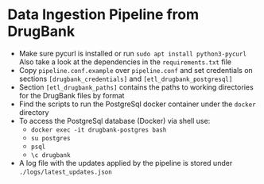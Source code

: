 # Data Ingestion Pipeline from DrugBank

* Make sure pycurl is installed or run `sudo apt install python3-pycurl` Also take a look at the dependencies in the `requirements.txt` file 
* Copy `pipeline.conf.example` over `pipeline.conf` and set credentials on sections `[drugbank_credentials]` and `[etl_drugbank_postgresql]`
* Section `[etl_drugbank_paths]` contains the paths to working directories for the DrugBank files by format
* Find the scripts to run the PostgreSql docker container under the `docker` directory
* To access the PostgreSql database (Docker) via shell use:
  * `docker exec -it drugbank-postgres bash`
  * `su postgres`
  * `psql`
  * `\c drugbank`
* A log file with the updates applied by the pipeline is stored under `./logs/latest_updates.json`